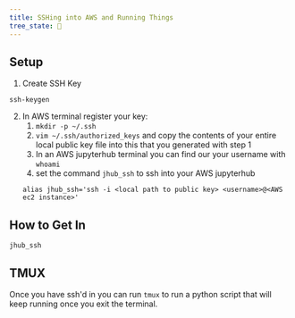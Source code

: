 ```yaml
---
title: SSHing into AWS and Running Things
tree_state: 🌱
---
```


## Setup
1. Create SSH Key
```
ssh-keygen
```
2. In AWS terminal register your key:
	1. `mkdir -p ~/.ssh`
	2. `vim ~/.ssh/authorized_keys` and copy the contents of your entire local public key file into this that you generated with step 1
	3. In an AWS jupyterhub terminal you can find our your username with `whoami`
	4. set the command `jhub_ssh` to ssh into your AWS jupyterhub
	```
	alias jhub_ssh='ssh -i <local path to public key> <username>@<AWS ec2 instance>'
	```

## How to Get In
`jhub_ssh`

## TMUX
Once you have ssh'd in you can run `tmux` to run a python script that will keep running once you exit the terminal.